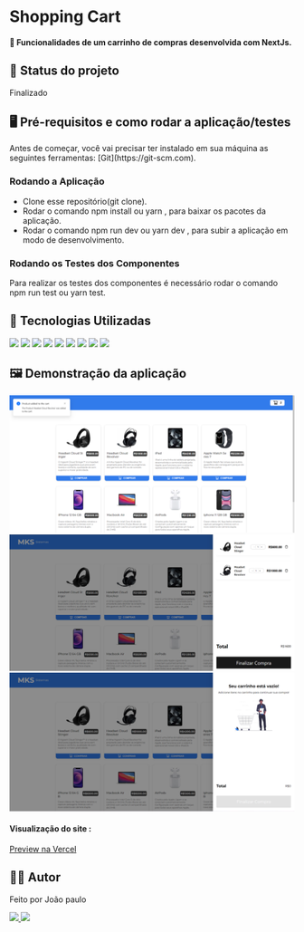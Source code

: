 <h1>Shopping Cart</h1>
<h4>🚀 Funcionalidades de um carrinho de compras desenvolvida com NextJs.</h4>

<h2>🚧 Status do projeto</h2>
<p>Finalizado</p>

<h2>🖥️ Pré-requisitos e como rodar a aplicação/testes</h2>
<p>Antes de começar, você vai precisar ter instalado em sua máquina as seguintes ferramentas:
[Git](https://git-scm.com).</p>
<h3>Rodando a Aplicação</h3>
<ul>
	<li>Clone esse repositório(git clone).</li>
	<li>Rodar o comando npm install ou yarn , para baixar os pacotes da aplicação.</li>
	<li>Rodar o comando npm run dev ou yarn dev , para subir a aplicação em modo de desenvolvimento.</li>
</ul>
<h3>Rodando os Testes dos Componentes</h3>
<p>Para realizar os testes dos componentes é necessário rodar o comando npm run test ou yarn test.</p>
<h2>🤖 Tecnologias Utilizadas</h2>
<div style="display: inline_block">
  <img src="https://img.shields.io/badge/HTML5-E34F26?style=for-the-badge&logo=html5&logoColor=white">
  <img src="https://img.shields.io/badge/CSS3-1572B6?style=for-the-badge&logo=css3&logoColor=white">
  <img src="https://img.shields.io/badge/JavaScript-F7DF1E?style=for-the-badge&logo=javascript&logoColor=black">
  <img src="https://img.shields.io/badge/React-20232A?style=for-the-badge&logo=react&logoColor=61DAFB">
  <img src="https://img.shields.io/badge/Redux-593D88?style=for-the-badge&logo=redux&logoColor=white">
  <img src="https://img.shields.io/badge/styled--components-DB7093?style=for-the-badge&logo=styled-components&logoColor=white">
   <img src="https://img.shields.io/badge/Jest-323330?style=for-the-badge&logo=Jest&logoColor=white">
  <img src="https://img.shields.io/badge/Sass-CC6699?style=for-the-badge&logo=sass&logoColor=white">
  <img src="https://img.shields.io/badge/-AntDesign-%230170FE?style=for-the-badge&logo=ant-design&logoColor=white">
 
</div>

<h2>🖼️ Demonstração da aplicação</h2>
<img margin-bottom="20px" src="/public/assets/readme1.PNG">
<img margin-bottom="20px" src="/public/assets/readme2.PNG">
<img margin-bottom="20px" src="/public/assets/readme3.PNG">
<h4  style="display: inline_block">Visualização do site :</h4><a style="display: inline_block" target="blank" href="https://shopping-cart-2zz07211b-joao5142.vercel.app/">Preview na Vercel</a>

<h2>🧑🏻‍ Autor</h2>
<p>Feito por João paulo</p>
<a href="https://www.linkedin.com/in/jo%C3%A3o-paulo-8b38b8254/">
	<img src="https://img.shields.io/badge/-João-blue?style=flat-square&logo=Linkedin&logoColor=white&link=https:https://www.linkedin.com/in/jo%C3%A3o-paulo-ferreira-neto-467880182/">
</a>	
<a href="mailto:joaopauloneto3687@gmail.com">
	<img src="https://img.shields.io/badge/-joaopauloneto3687@gmail.com-c14438?style=flat-square&logo=Gmail&logoColor=white&link=mailto:joaopauloneto3687@gmail.com">
</a>
